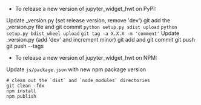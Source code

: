 - To release a new version of jupyter_widget_hwt on PyPI:

Update _version.py (set release version, remove 'dev')
git add the _version.py file and git commit
`python setup.py sdist upload`
`python setup.py bdist_wheel upload`
`git tag -a X.X.X -m 'comment'`
Update _version.py (add 'dev' and increment minor)
git add and git commit
git push
git push --tags

- To release a new version of jupyter_widget_hwt on NPM:

Update `js/package.json` with new npm package version

```
# clean out the `dist` and `node_modules` directories
git clean -fdx
npm install
npm publish
```